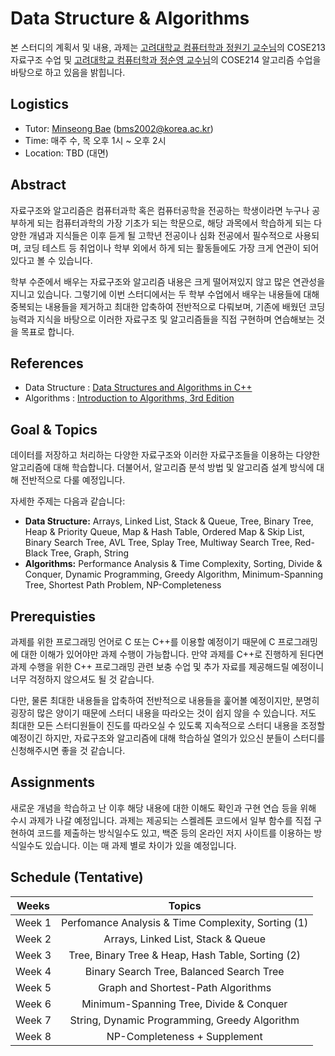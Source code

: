 # Data Structure & Algorithms

본 스터디의 계획서 및 내용, 과제는 [고려대학교 컴퓨터학과 정원기 교수님](http://hvcl.korea.ac.kr/)의 COSE213 자료구조 수업 및 [고려대학교 컴퓨터학과 정순영 교수님](https://kuielab.github.io/)의 COSE214 알고리즘 수업을 바탕으로 하고 있음을 밝힙니다. 

## Logistics
- Tutor: [Minseong Bae](https://github.com/KyleBae1017) (bms2002@korea.ac.kr)
- Time: 매주 수, 목 오후 1시 ~ 오후 2시
- Location: TBD (대면)

## Abstract
자료구조와 알고리즘은 컴퓨터과학 혹은 컴퓨터공학을 전공하는 학생이라면 누구나 공부하게 되는 컴퓨터과학의 가장 기초가 되는 학문으로, 해당 과목에서 학습하게 되는 다양한 개념과 지식들은 이후 듣게 될 고학년 전공이나 심화 전공에서 필수적으로 사용되며, 코딩 테스트 등 취업이나 학부 외에서 하게 되는 활동들에도 가장 크게 연관이 되어 있다고 볼 수 있습니다.

학부 수준에서 배우는 자료구조와 알고리즘 내용은 크게 떨어져있지 않고 많은 연관성을 지니고 있습니다. 그렇기에 이번 스터디에서는 두 학부 수업에서 배우는 내용들에 대해 중복되는 내용들을 제거하고 최대한 압축하여 전반적으로 다뤄보며, 기존에 배웠던 코딩 능력과 지식을 바탕으로 이러한 자료구조 및 알고리즘들을 직접 구현하며 연습해보는 것을 목표로 합니다.

## References
- Data Structure : [Data Structures and Algorithms in C++](https://www.amazon.com/Data-Structures-Algorithms-Michael-Goodrich/dp/0470383275)
- Algorithms : [Introduction to Algorithms, 3rd Edition](https://www.amazon.com/Introduction-Algorithms-3rd-MIT-Press/dp/0262033844/ref=sr_1_2?crid=3BMWF8O33NXJU&keywords=introduction+to+algorithms&qid=1656336207&s=books&sprefix=intr%2Cstripbooks-intl-ship%2C327&sr=1-2)

## Goal & Topics
데이터를 저장하고 처리하는 다양한 자료구조와 이러한 자료구조들을 이용하는 다양한 알고리즘에 대해 학습합니다. 더불어서, 알고리즘 분석 방법 및 알고리즘 설계 방식에 대해 전반적으로 다룰 예정입니다.

자세한 주제는 다음과 같습니다:

- **Data Structure:** Arrays, Linked List, Stack & Queue, Tree, Binary Tree, Heap & Priority Queue, Map & Hash Table, Ordered Map & Skip List, Binary Search Tree, AVL Tree, Splay Tree, Multiway Search Tree, Red-Black Tree, Graph, String
- **Algorithms:** Performance Analysis & Time Complexity, Sorting, Divide & Conquer, Dynamic Programming, Greedy Algorithm, Minimum-Spanning Tree, Shortest Path Problem, NP-Completeness

## Prerequisties
과제를 위한 프로그래밍 언어로 C 또는 C++를 이용할 예정이기 때문에 C 프로그래밍에 대한 이해가 있어야만 과제 수행이 가능합니다. 만약 과제를 C++로 진행하게 된다면 과제 수행을 위한 C++ 프로그래밍 관련 보충 수업 및 추가 자료를 제공해드릴 예정이니 너무 걱정하지 않으셔도 될 것 같습니다.

다만, 물론 최대한 내용들을 압축하여 전반적으로 내용들을 훑어볼 예정이지만, 분명히 굉장히 많은 양이기 때문에 스터디 내용을 따라오는 것이 쉽지 않을 수 있습니다. 저도 최대한 모든 스터디원들이 진도를 따라오실 수 있도록 지속적으로 스터디 내용을 조정할 예정이긴 하지만, 자료구조와 알고리즘에 대해 학습하실 열의가 있으신 분들이 스터디를 신청해주시면 좋을 것 같습니다.

## Assignments
새로운 개념을 학습하고 난 이후 해당 내용에 대한 이해도 확인과 구현 연습 등을 위해 수시 과제가 나갈 예정입니다. 과제는 제공되는 스켈레톤 코드에서 일부 함수를 직접 구현하여 코드를 제출하는 방식일수도 있고, 
백준 등의 온라인 저지 사이트를 이용하는 방식일수도 있습니다. 이는 매 과제 별로 차이가 있을 예정입니다.

## Schedule (Tentative)
|Weeks|Topics|
|:---:|:---:|
|Week 1|Perfomance Analysis & Time Complexity, Sorting (1)|
|Week 2|Arrays, Linked List, Stack & Queue|
|Week 3|Tree, Binary Tree & Heap, Hash Table, Sorting (2)|
|Week 4|Binary Search Tree, Balanced Search Tree|
|Week 5|Graph and Shortest-Path Algorithms|
|Week 6|Minimum-Spanning Tree, Divide & Conquer|
|Week 7|String, Dynamic Programming, Greedy Algorithm|
|Week 8|NP-Completeness + Supplement|

